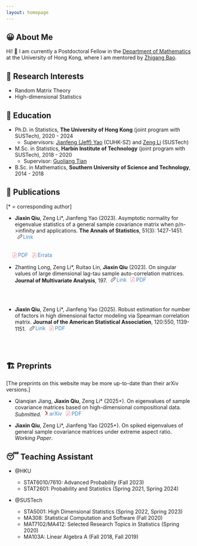 ```yaml
---
layout: homepage
---
```


## 😀 About Me

Hi! 👋 
I am currently a Postdoctoral Fellow in the [Department of Mathematics](https://hkumath.hku.hk/web/index.php) at the University of Hong Kong, where I am mentored by [Zhigang Bao](https://sites.google.com/view/zhigangbaohomepage/).

## 🧐 Research Interests

- Random Matrix Theory 
- High-dimensional Statistics

## 🏫 Education

- Ph.D. in Statistics, **The University of Hong Kong** (joint program with SUSTech), 2020 - 2024
  - Supervisors: [Jianfeng (Jeff) Yao](https://jianfengyao.wordpress.com/) (CUHK-SZ) and [Zeng Li](https://sites.google.com/site/zenglihku/zeng-li-%E6%9D%8E%E6%9B%BE) (SUSTech)
- M.Sc. in Statistics, **Harbin Institute of Technology** (joint program with SUSTech), 2018 - 2020
  - Supervisor: [Guoliang Tian](https://stat-ds.sustech.edu.cn/teacher/TIAN,Guoliang?lang=en-us)
- B.Sc. in Mathematics, **Southern University of Science and Technology**, 2014 - 2018

## 📝 Publications 

[\* = corresponding author]

- **Jiaxin Qiu**, Zeng Li\*, Jianfeng Yao (2023). Asymptotic normality for eigenvalue statistics of a general sample covariance matrix when p/n->infinity and applications. **The Annals of Statistics**, 51(3): 1427-1451. <a href="https://doi.org/10.1214/23-AOS2300" target="_blank" style="display: inline-flex; align-items: center; margin-left: 6px; text-decoration: none; color: #4183c4;">
  <img src="/assets/img/link.svg" alt="Link" style="height: 1em; vertical-align: text-bottom; margin-right: 2px;">
  Link
</a> 
<a href="/assets/files/papers/2023-AoS-ultraCLT.pdf" target="_blank" style="display: inline-flex; align-items: center; margin-left: 6px; text-decoration: none; color: #4183c4;">
  <img src="/assets/img/pdf.svg" alt="PDF" style="height: 1em; vertical-align: text-bottom; margin-right: 2px;">
  PDF
</a> <a href="/assets/files/papers/2023-AoS-ultraCLT-Errata.pdf" target="_blank" style="display: inline-flex; align-items: center; margin-left: 6px; text-decoration: none; color: #4183c4;">
  <img src="/assets/img/pdf.svg" alt="Errata" style="height: 1em; vertical-align: text-bottom; margin-right: 2px;">
  Errata
</a>

- Zhanting Long, Zeng Li\*, Ruitao Lin, **Jiaxin Qiu** (2023). On singular values of large dimensional lag-tau sample auto-correlation matrices. **Journal of Multivariate Analysis**, 197. <a href="https://doi.org/10.1016/j.jmva.2023.105205" target="_blank" style="display: inline-flex; align-items: center; margin-left: 6px; text-decoration: none; color: #4183c4;">
  <img src="/assets/img/link.svg" alt="Link" style="height: 1em; vertical-align: text-bottom; margin-right: 2px;">
  Link
</a> <a href="/assets/files/papers/2023-JMVA-autocorr.pdf" target="_blank" style="display: inline-flex; align-items: center; margin-left: 6px; text-decoration: none; color: #4183c4;">
  <img src="/assets/img/pdf.svg" alt="PDF" style="height: 1em; vertical-align: text-bottom; margin-right: 2px;">
  PDF
</a>
<!-- [<i class="fas fa-link"></i> Link](https://doi.org/10.1016/j.jmva.2023.105205) &ensp; [<i class="far fa-file-pdf"></i> PDF](/assets/files/papers/2023-JMVA-autocorr.pdf) -->

- **Jiaxin Qiu**, Zeng Li\*, Jianfeng Yao (2025). Robust estimation for number of factors in high dimensional factor modeling via Spearman correlation matrix. **Journal of the American Statistical Association**, 120:550, 1139-1151. <a href="https://www.tandfonline.com/doi/full/10.1080/01621459.2024.2402565" target="_blank" style="display: inline-flex; align-items: center; margin-left: 6px; text-decoration: none; color: #4183c4;">
  <img src="/assets/img/link.svg" alt="Link" style="height: 1em; vertical-align: text-bottom; margin-right: 2px;">
  Link
</a> <a href="/assets/files/papers/2024-JASA-Spearman.pdf" target="_blank" style="display: inline-flex; align-items: center; margin-left: 6px; text-decoration: none; color: #4183c4;">
  <img src="/assets/img/pdf.svg" alt="PDF" style="height: 1em; vertical-align: text-bottom; margin-right: 2px;">
  PDF
</a>
<!-- [<i class="fas fa-link"></i> Link](https://www.tandfonline.com/doi/full/10.1080/01621459.2024.2402565) &ensp; [<i class="far fa-file-pdf"></i> PDF](/assets/files/papers/2024-JASA-Spearman.pdf) -->

## 🏗️ Preprints

[The preprints on this website may be more up-to-date than their arXiv versions.]

- Qianqian Jiang, **Jiaxin Qiu**, Zeng Li* (2025+). On eigenvalues of sample covariance matrices based on high-dimensional compositional data.
  *Submitted*.
  <a href="https://arxiv.org/abs/2312.14420" target="_blank" style="display: inline-flex; align-items: center; margin-left: 6px; text-decoration: none; color: #4183c4;">
    <img src="/assets/img/arxiv-logomark-small.svg" alt="arXiv" style="height: 1em; vertical-align: text-bottom; margin-right: 2px;">
    arXiv
  </a>
  <a href="/assets/files/papers/2025-arXiv-CoDA-v3.pdf" target="_blank" style="display: inline-flex; align-items: center; margin-left: 6px; text-decoration: none; color: #4183c4;">
    <img src="/assets/img/pdf.svg" alt="PDF" style="height: 1em; vertical-align: text-bottom; margin-right: 2px;">
    PDF
  </a>

- **Jiaxin Qiu**, Zeng Li\*, Jianfeng Yao (2025+). On spiked eigenvalues of general sample covariance matrices under extreme aspect ratio. *Working Paper*.

## 😴 Teaching Assistant 

- @HKU
  - STAT6010/7610: Advanced Probability (Fall 2023)
  - STAT2601: Probability and Statistics (Spring 2021, Spring 2024)

- @SUSTech
  - STA5001: High Dimensional Statistics (Spring 2022, Spring 2023)
  - MA308: Statistical Computation and Software (Fall 2020)
  - MAT7102/MA412: Selected Research Topics in Statistics (Spring 2020)
  - MA103A: Linear Algebra A (Fall 2018, Fall 2019)

<!--
## 🔗 Links

- [Advice for Authors (by Jacob Steinhardt)](https://bounded-regret.ghost.io/advice-for-authors/)
- [Foundations and Trends® in Machine Learning](https://www.nowpublishers.com/MAL)
- [Probability Surveys](https://projecteuclid.org/journals/probability-surveys)
-->
